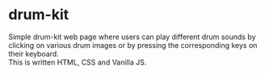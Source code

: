 # drum-kit

Simple drum-kit web page where users can play different drum sounds by clicking on various drum images or by pressing the corresponding keys on their keyboard.<br/>
This is written HTML, CSS and Vanilla JS.
